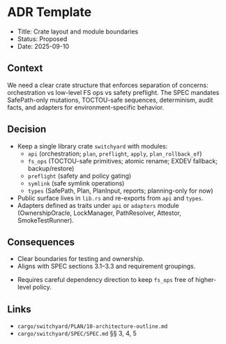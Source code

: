 # ADR Template

- Title: Crate layout and module boundaries
- Status: Proposed
- Date: 2025-09-10

## Context

We need a clear crate structure that enforces separation of concerns: orchestration vs low-level FS ops vs safety preflight. The SPEC mandates SafePath-only mutations, TOCTOU-safe sequences, determinism, audit facts, and adapters for environment-specific behavior.

## Decision

- Keep a single library crate `switchyard` with modules:
  - `api` (orchestration; `plan`, `preflight`, `apply`, `plan_rollback_of`)
  - `fs_ops` (TOCTOU-safe primitives; atomic rename; EXDEV fallback; backup/restore)
  - `preflight` (safety and policy gating)
  - `symlink` (safe symlink operations)
  - `types` (SafePath, Plan, PlanInput, reports; planning-only for now)
- Public surface lives in `lib.rs` and re-exports from `api` and `types`.
- Adapters defined as traits under `api` or `adapters` module (OwnershipOracle, LockManager, PathResolver, Attestor, SmokeTestRunner).

## Consequences

+ Clear boundaries for testing and ownership.
+ Aligns with SPEC sections 3.1–3.3 and requirement groupings.
- Requires careful dependency direction to keep `fs_ops` free of higher-level policy.

## Links

- `cargo/switchyard/PLAN/10-architecture-outline.md`
- `cargo/switchyard/SPEC/SPEC.md` §§ 3, 4, 5
